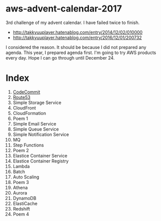 # aws-advent-calendar-2017

3rd challenge of my advent calendar. I have failed twice to finish.

* http://takkyuuplayer.hatenablog.com/entry/2014/12/02/010000
* http://takkyuuplayer.hatenablog.com/entry/2016/12/01/200732

I considered the reason. It should be because I did not prepared any agenda. This year, I prepared agenda first.
I'm going to try AWS products every day. Hope I can go through until December 24.

# Index

1. [CodeCommit](01-code-commit.md)
1. [Route53](02-route-53.md)
1. Simple Storage Service
1. CloudFront
1. CloudFormation
1. Poem 1
1. Simple Email Service
1. Simple Queue Service
1. Simple Notification Service
1. MQ
1. Step Functions
1. Poem 2
1. Elastice Container Service
1. Elastice Container Registry
1. Lambda
1. Batch
1. Auto Scaling
1. Poem 3
1. Athena
1. Aurora
1. DynamoDB
1. ElastiCache
1. Redshift
1. Poem 4
